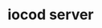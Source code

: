 <!--
SPDX-FileCopyrightText: 2023 thecheeseman

SPDX-License-Identifier: CC0-1.0
-->

# iocod server

